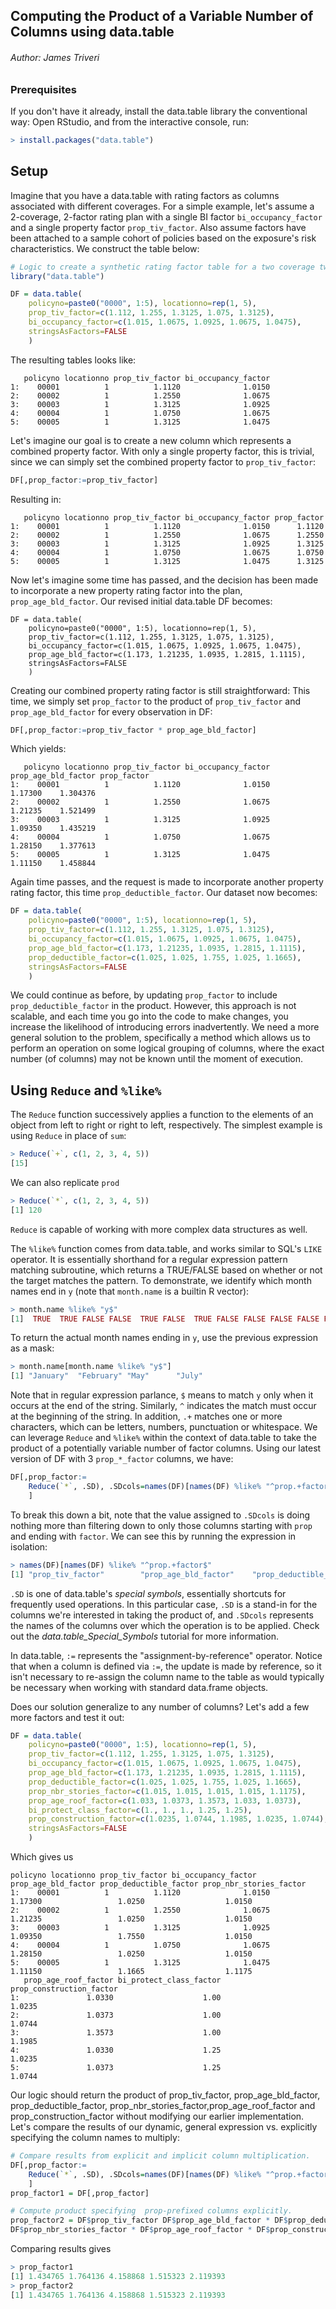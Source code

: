 
## Computing the Product of a Variable Number of Columns using data.table
###### Author: James Triveri

### Prerequisites

If you don't have it already, install the data.table library the conventional way: Open RStudio, and from the interactive console, run:

```R
> install.packages("data.table")
```

## Setup 

Imagine that you have a data.table with rating factors as columns associated with different coverages. For a simple example, let's assume a 2-coverage, 2-factor rating plan with a single BI factor `bi_occupancy_factor` and a single property factor `prop_tiv_factor`. Also assume factors have been attached to a sample cohort of policies based on the exposure's risk characteristics. We construct the table below:

```R
# Logic to create a synthetic rating factor table for a two coverage two-factor rating plan.
library("data.table")

DF = data.table(
    policyno=paste0("0000", 1:5), locationno=rep(1, 5), 
    prop_tiv_factor=c(1.112, 1.255, 1.3125, 1.075, 1.3125),
    bi_occupancy_factor=c(1.015, 1.0675, 1.0925, 1.0675, 1.0475),
    stringsAsFactors=FALSE
    )
```

The resulting tables looks like:

```
   policyno locationno prop_tiv_factor bi_occupancy_factor
1:    00001          1          1.1120              1.0150
2:    00002          1          1.2550              1.0675
3:    00003          1          1.3125              1.0925
4:    00004          1          1.0750              1.0675
5:    00005          1          1.3125              1.0475
```

Let's imagine our goal is to create a new column which represents a combined property factor. 
With only a single property factor, this is trivial, since we can simply set the combined
property factor to `prop_tiv_factor`:

```R
DF[,prop_factor:=prop_tiv_factor]
```

Resulting in:

```  
   policyno locationno prop_tiv_factor bi_occupancy_factor prop_factor
1:    00001          1          1.1120              1.0150      1.1120
2:    00002          1          1.2550              1.0675      1.2550
3:    00003          1          1.3125              1.0925      1.3125
4:    00004          1          1.0750              1.0675      1.0750
5:    00005          1          1.3125              1.0475      1.3125
```

Now let's imagine some time has passed, and the decision has been made to incorporate a new property
rating factor into the plan, `prop_age_bld_factor`. Our revised initial data.table DF becomes:

```
DF = data.table(
    policyno=paste0("0000", 1:5), locationno=rep(1, 5), 
    prop_tiv_factor=c(1.112, 1.255, 1.3125, 1.075, 1.3125),
    bi_occupancy_factor=c(1.015, 1.0675, 1.0925, 1.0675, 1.0475),
    prop_age_bld_factor=c(1.173, 1.21235, 1.0935, 1.2815, 1.1115),
    stringsAsFactors=FALSE
    )
```

Creating our combined property rating factor is still straightforward: This time, we simply 
set `prop_factor` to the product of `prop_tiv_factor` and `prop_age_bld_factor` for every observation
in DF:

```R
DF[,prop_factor:=prop_tiv_factor * prop_age_bld_factor]
```

Which yields:

```   
   policyno locationno prop_tiv_factor bi_occupancy_factor prop_age_bld_factor prop_factor
1:    00001          1          1.1120              1.0150             1.17300    1.304376
2:    00002          1          1.2550              1.0675             1.21235    1.521499
3:    00003          1          1.3125              1.0925             1.09350    1.435219
4:    00004          1          1.0750              1.0675             1.28150    1.377613
5:    00005          1          1.3125              1.0475             1.11150    1.458844
```

Again time passes, and the request is made to incorporate another property rating factor, 
this time `prop_deductible_factor`. Our dataset now becomes:

```R
DF = data.table(
    policyno=paste0("0000", 1:5), locationno=rep(1, 5), 
    prop_tiv_factor=c(1.112, 1.255, 1.3125, 1.075, 1.3125),
    bi_occupancy_factor=c(1.015, 1.0675, 1.0925, 1.0675, 1.0475),
    prop_age_bld_factor=c(1.173, 1.21235, 1.0935, 1.2815, 1.1115),
    prop_deductible_factor=c(1.025, 1.025, 1.755, 1.025, 1.1665),
    stringsAsFactors=FALSE
    )
```

We could continue as before, by updating `prop_factor` to include `prop_deductible_factor` in the product. However, 
this approach is not scalable, and each time you go into the code to make changes, you increase the likelihood of introducing errors inadvertently. We need a more general solution to the problem, specifically a method which allows us to perform an operation on some logical grouping of columns, where the exact number (of columns) may not be known until the moment of execution. 

## Using `Reduce` and `%like%`

The `Reduce` function successively applies a function to the elements of an object from left to right or right to left, respectively. The simplest example is using `Reduce` in place of `sum`:

```R
> Reduce(`+`, c(1, 2, 3, 4, 5))
[15]
```
We can also replicate `prod`

```R
> Reduce(`*`, c(1, 2, 3, 4, 5))
[1] 120
```
`Reduce`  is capable of working with more complex data structures as well. 

The `%like%` function comes from data.table, and works similar to SQL's `LIKE` operator. It is essentially shorthand for a regular expression pattern matching subroutine, which returns a TRUE/FALSE based on whether or not the target matches the pattern. To demonstrate, we identify which month names end in `y` (note that `month.name` is a builtin R vector):

```R
> month.name %like% "y$"
[1]  TRUE  TRUE FALSE FALSE  TRUE FALSE  TRUE FALSE FALSE FALSE FALSE FALSE
```
To return the actual month names ending in `y`, use the previous expression as a mask:

```R
> month.name[month.name %like% "y$"]
[1] "January"  "February" "May"      "July"
```

Note that in regular expression parlance, `$` means to match `y` only when it occurs at the end of the string. Similarly, 
`^` indicates the match must occur at the beginning of the string. In addition, `.+`  matches one or more characters, which can be letters, numbers, punctuation or whitespace.
We can leverage `Reduce` and `%like%` within the context of data.table to take the product of a potentially variable number 
of factor columns. Using our latest version of DF with 3 `prop_*_factor` columns, we have:

```R
DF[,prop_factor:=
    Reduce(`*`, .SD), .SDcols=names(DF)[names(DF) %like% "^prop.+factor$"]
    ]
```

To break this down a bit, note that the value assigned to `.SDcols` is doing nothing more than filtering down to only those columns starting with `prop` and ending with `factor`. We can see this by running the expression in isolation:

```R
> names(DF)[names(DF) %like% "^prop.+factor$"
[1] "prop_tiv_factor"        "prop_age_bld_factor"    "prop_deductible_factor"
```

`.SD` is one of data.table's *special symbols*, essentially shortcuts for frequently used operations.
In this particular case, `.SD` is a stand-in for the columns we're interested in taking the product of,
and `.SDcols` represents the names of the columns over which the operation is to be applied.
Check out the *data.table_Special_Symbols* tutorial for more information. 

In data.table, `:=` represents the "assignment-by-reference" operator. Notice that when a column is defined via `:=`, the update is made by reference, so it isn't necessary to re-assign the column name to the table as would typically be necessary when working with standard data.frame objects. 

Does our solution generalize to any number of columns? Let's add a few more factors and test it out:

```R
DF = data.table(
    policyno=paste0("0000", 1:5), locationno=rep(1, 5), 
    prop_tiv_factor=c(1.112, 1.255, 1.3125, 1.075, 1.3125),
    bi_occupancy_factor=c(1.015, 1.0675, 1.0925, 1.0675, 1.0475),
    prop_age_bld_factor=c(1.173, 1.21235, 1.0935, 1.2815, 1.1115),
    prop_deductible_factor=c(1.025, 1.025, 1.755, 1.025, 1.1665),
    prop_nbr_stories_factor=c(1.015, 1.015, 1.015, 1.015, 1.1175),
    prop_age_roof_factor=c(1.033, 1.0373, 1.3573, 1.033, 1.0373),
    bi_protect_class_factor=c(1., 1., 1., 1.25, 1.25),
    prop_construction_factor=c(1.0235, 1.0744, 1.1985, 1.0235, 1.0744),
    stringsAsFactors=FALSE
    )
```

Which gives us

```
policyno locationno prop_tiv_factor bi_occupancy_factor prop_age_bld_factor prop_deductible_factor prop_nbr_stories_factor
1:    00001          1          1.1120              1.0150             1.17300                 1.0250                  1.0150
2:    00002          1          1.2550              1.0675             1.21235                 1.0250                  1.0150
3:    00003          1          1.3125              1.0925             1.09350                 1.7550                  1.0150
4:    00004          1          1.0750              1.0675             1.28150                 1.0250                  1.0150
5:    00005          1          1.3125              1.0475             1.11150                 1.1665                  1.1175
   prop_age_roof_factor bi_protect_class_factor prop_construction_factor
1:               1.0330                    1.00                   1.0235
2:               1.0373                    1.00                   1.0744
3:               1.3573                    1.00                   1.1985
4:               1.0330                    1.25                   1.0235
5:               1.0373                    1.25                   1.0744
```

Our logic should return the product of prop_tiv_factor, prop_age_bld_factor, prop_deductible_factor, prop_nbr_stories_factor,prop_age_roof_factor and prop_construction_factor without modifying our earlier implementation. Let's compare the results of our dynamic, general expression vs. explicitly specifying the column names to multiply:

```R
# Compare results from explicit and implicit column multiplication.
DF[,prop_factor:=
    Reduce(`*`, .SD), .SDcols=names(DF)[names(DF) %like% "^prop.+factor$"]
    ]
prop_factor1 = DF[,prop_factor]

# Compute product specifying  prop-prefixed columns explicitly.
prop_factor2 = DF$prop_tiv_factor DF$prop_age_bld_factor * DF$prop_deductible_factor * 
DF$prop_nbr_stories_factor * DF$prop_age_roof_factor * DF$prop_construction_factor
```

Comparing results gives

```R
> prop_factor1
[1] 1.434765 1.764136 4.158868 1.515323 2.119393
> prop_factor2
[1] 1.434765 1.764136 4.158868 1.515323 2.119393
```
